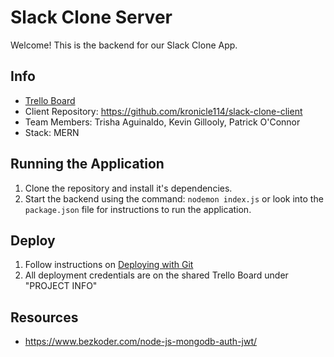 # Slack Clone Server
Welcome! This is the backend for our Slack Clone App.
## Info
* [Trello Board](https://trello.com/b/Xpb3wp0P/slackcloneaug21)
* Client Repository: https://github.com/kronicle114/slack-clone-client
* Team Members: Trisha Aguinaldo, Kevin Gillooly, Patrick O'Connor
* Stack: MERN
## Running the Application
1. Clone the repository and install it's dependencies.
2. Start the backend using the command: `nodemon index.js` or look into the `package.json` file for instructions to run the application.
## Deploy
1. Follow instructions on [Deploying with Git](https://devcenter.heroku.com/articles/git)
2. All deployment credentials are on the shared Trello Board under "PROJECT INFO"

## Resources
- https://www.bezkoder.com/node-js-mongodb-auth-jwt/